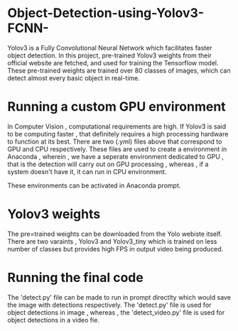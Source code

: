 # Object-Detection-using-Yolov3-FCNN-
Yolov3 is a Fully Convolutional Neural Network which facilitates faster object detection. In this project, pre-trained Yolov3 weights from their official website are fetched, and used for training the Tensorflow model. These pre-trained weights are trained over 80 classes of images, which can detect almost every basic object in real-time. 

# Running a custom GPU environment

In Computer Vision , computational requirements are high. If Yolov3 is said to be computing faster , that definitely requires a high processing hardware to function at its best.
There are two (.yml) files above that correspond to GPU and CPU respectively. These files are used to create a environment in Anaconda , wherein , we have a seperate environment dedicated to GPU , that is the detection will carry out on GPU processing , whereas , if a system doesn't have it, it can run in CPU environment.

These environments can be activated in Anaconda prompt.

# Yolov3 weights

The pre=trained weights can be downloaded from the Yolo webiste itself. There are two varaints , Yolov3 and Yolov3_tiny which is trained on less number of classes but provides high FPS in output video being produced.

# Running the final code

The 'detect.py' file can be made to run in prompt directlty which would save the image with detections respectively. The 'detect.py' file is used for object detections in image , whereas , the 'detect_video.py' file is used for object detections in a video fie.

